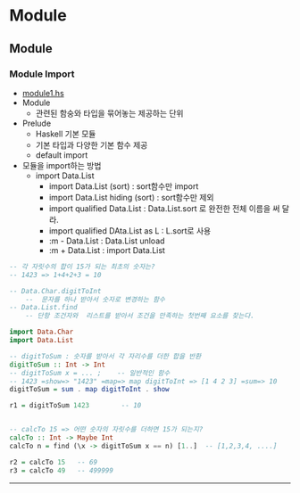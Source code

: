 

# Module

## Module

### Module Import
- [module1.hs](https://github.com/cheoljoo/educated-functional-programming-haskell/blob/master/module1.hs)
- Module
  - 관련된 함숭와 타입을 묶어놓는 제공하는 단위
- Prelude
  - Haskell 기본 모듈
  - 기본 타입과 다양한 기본 함수 제공
  - default import
- 모듈을 import하는 방법
  - import Data.List
    - import Data.List (sort)   : sort함수만 import
    - import Data.List hiding (sort)  : sort함수만 제외
    - import qualified Data.List  : Data.List.sort 로 완전한 전체 이름을 써 달라.
    - import qualified DAta.List as L   : L.sort로 사용
    - :m - Data.List    : Data.List unload
    - :m + Data.List    : import Data.List
```haskell
-- 각 자릿수의 합이 15가 되는 최초의 숫자는?
-- 1423 => 1+4+2+3 = 10

-- Data.Char.digitToInt
    --  문자를 하나 받아서 숫자로 변경하는 함수
-- Data.List.find
    -- 단항 조건자와  리스트를 받아서 조건을 만족하는 첫번째 요소를 찾는다.

import Data.Char
import Data.List

-- digitToSum : 숫자를 받아서 각 자리수를 더한 합을 반환
digitToSum :: Int -> Int
-- digitToSum x = ... ;    -- 일반적인 함수
-- 1423 =show=> "1423" =map=> map digitToInt => [1 4 2 3] =sum=> 10
digitToSum = sum . map digitToInt . show

r1 = digitToSum 1423        -- 10


-- calcTo 15 => 어떤 숫자의 자릿수를 더하면 15가 되는지?
calcTo :: Int -> Maybe Int
calcTo n = find (\x -> digitToSum x == n) [1..]  -- [1,2,3,4, ....]

r2 = calcTo 15   -- 69
r3 = calcTo 49   -- 499999
```

--------


